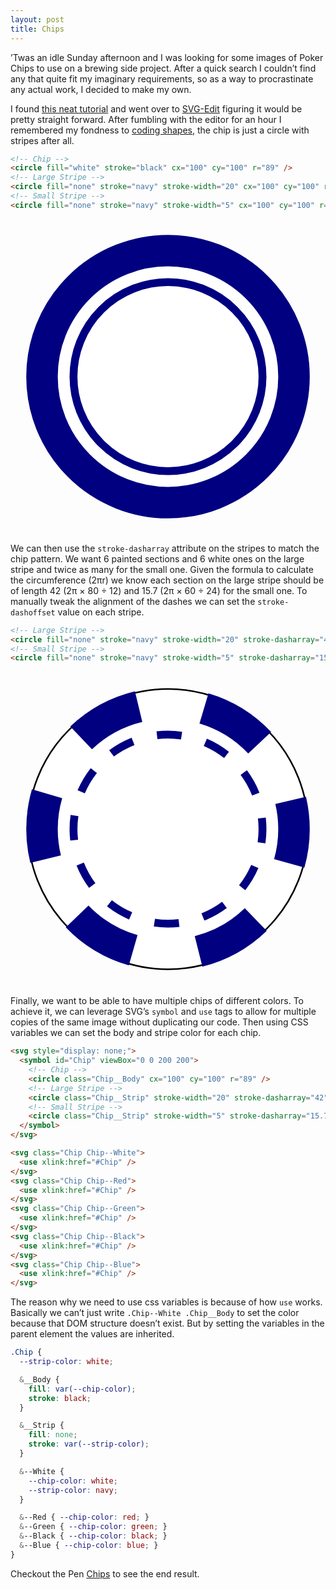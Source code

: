```yaml
---
layout: post
title: Chips
---
```


’Twas an idle Sunday afternoon and I was looking for some images of Poker Chips to use on a brewing side project. After a quick search I couldn’t find any that quite fit my imaginary requirements, so as a way to procrastinate any actual work, I decided to make my own.

I found [this neat tutorial](https://design.tutsplus.com/tutorials/how-to-create-a-stack-of-poker-chips--vector-2320/) and went over to [SVG-Edit](https://svg-edit.github.io/svgedit/releases/svg-edit-2.8.1/svg-editor.html) figuring it would be pretty straight forward. After fumbling with the editor for an hour I remembered my fondness to [coding shapes](https://codepen.io/HiroAgustin/pen/Atgic/?editors=0010#0), the chip is just a circle with stripes after all.

```html
<!-- Chip -->
<circle fill="white" stroke="black" cx="100" cy="100" r="89" />
<!-- Large Stripe -->
<circle fill="none" stroke="navy" stroke-width="20" cx="100" cy="100" r="80" />
<!-- Small Stripe -->
<circle fill="none" stroke="navy" stroke-width="5" cx="100" cy="100" r="60" />
```
<p>
  <svg xmlns="http://www.w3.org/2000/svg" viewBox="0 0 200 200" class="d-block m-auto" width="100%" height="250px">
    <!-- Chip -->
    <circle fill="white" stroke="black" cx="100" cy="100" r="89" />
    <!-- Large Stripe -->
    <circle stroke="navy" stroke-width="20" cx="100" cy="100" r="80" fill="none" />
    <!-- Small Stripe -->
    <circle stroke="navy" stroke-width="5" cx="100" cy="100" r="60" fill="none" />
  </svg>
</p>

We can then use the `stroke-dasharray` attribute on the stripes to match the chip pattern. We want 6 painted sections and 6 white ones on the large stripe and twice as many for the small one. Given the formula to calculate the circumference (2πr) we know each section on the large stripe should be of length 42 (2π × 80 ÷ 12) and 15.7 (2π × 60 ÷ 24) for the small one. To manually tweak the alignment of the dashes we can set the `stroke-dashoffset` value on each stripe.

```html
<!-- Large Stripe -->
<circle fill="none" stroke="navy" stroke-width="20" stroke-dasharray="42" stroke-dashoffset="20" cx="100" cy="100" r="80" />
<!-- Small Stripe -->
<circle fill="none" stroke="navy" stroke-width="5" stroke-dasharray="15.7" stroke-dashoffset="7" cx="100" cy="100" r="60" />
```
<p>
  <svg xmlns="http://www.w3.org/2000/svg" viewBox="0 0 200 200" class="d-block m-auto" width="100%" height="250px">
    <!-- Chip -->
    <circle fill="white" stroke="black" cx="100" cy="100" r="89" />
    <!-- Large Stripe -->
    <circle fill="none" stroke="navy" stroke-width="20" stroke-dasharray="42" stroke-dashoffset="20" cx="100" cy="100" r="80" />
    <!-- Small Stripe -->
    <circle fill="none" stroke="navy" stroke-width="5" stroke-dasharray="15.7" stroke-dashoffset="7" cx="100" cy="100" r="60" />
  </svg>
</p>

Finally, we want to be able to have multiple chips of different colors. To achieve it, we can leverage SVG’s `symbol` and `use` tags to allow for multiple copies of the same image without duplicating our code. Then using CSS variables we can set the body and stripe color for each chip.

```html
<svg style="display: none;">
  <symbol id="Chip" viewBox="0 0 200 200">
    <!-- Chip -->
    <circle class="Chip__Body" cx="100" cy="100" r="89" />
    <!-- Large Stripe -->
    <circle class="Chip__Strip" stroke-width="20" stroke-dasharray="42" stroke-dashoffset="20" cx="100" cy="100" r="80" />
    <!-- Small Stripe -->
    <circle class="Chip__Strip" stroke-width="5" stroke-dasharray="15.7" stroke-dashoffset="7" cx="100" cy="100" r="60" />
  </symbol>
</svg>

<svg class="Chip Chip--White">
  <use xlink:href="#Chip" />
</svg>
<svg class="Chip Chip--Red">
  <use xlink:href="#Chip" />
</svg>
<svg class="Chip Chip--Green">
  <use xlink:href="#Chip" />
</svg>
<svg class="Chip Chip--Black">
  <use xlink:href="#Chip" />
</svg>
<svg class="Chip Chip--Blue">
  <use xlink:href="#Chip" />
</svg>
```

The reason why we need to use css variables is because of how `use` works. Basically we can’t just write `.Chip--White .Chip__Body` to set the color because that DOM structure doesn’t exist. But by setting the variables in the parent element the values are inherited.

```css
.Chip {
  --strip-color: white;

  &__Body {
    fill: var(--chip-color);
    stroke: black;
  }

  &__Strip {
    fill: none;
    stroke: var(--strip-color);
  }

  &--White {
    --chip-color: white;
    --strip-color: navy;
  }

  &--Red { --chip-color: red; }
  &--Green { --chip-color: green; }
  &--Black { --chip-color: black; }
  &--Blue { --chip-color: blue; }
}
```

Checkout the Pen [Chips](https://codepen.io/HiroAgustin/pen/YeOEyb/) to see the end result.
